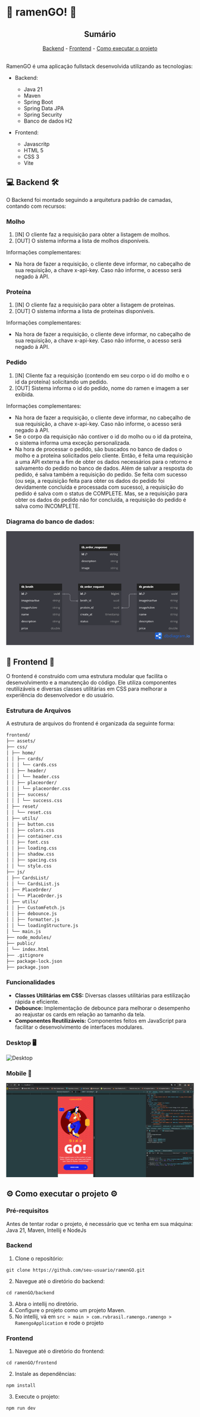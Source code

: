 # 🍜 ramenGO! 🍜

<div align="center">
 <h2> Sumário</h2>
  <a href="#back">Backend</a> -
  <a href="#front">Frontend</a> - 
  <a href="#exec">Como executar o projeto</a>
</div>
<br />

RamenGO é uma aplicação fullstack desenvolvida utilizando as tecnologias:

- Backend:
  - Java 21
  - Maven
  - Spring Boot
  - Spring Data JPA
  - Spring Security
  - Banco de dados H2
  

- Frontend:
  - Javascritp
  - HTML 5
  - CSS 3
  - Vite

<h2 id="back">💻 Backend 🛠️</h2>
O Backend foi montado seguindo a arquitetura padrão de camadas, contando com recursos:

### Molho
1. [IN] O cliente faz a requisição para obter a listagem de molhos.
2. [OUT] O sistema informa a lista de molhos disponíveis.

Informações complementares:
- Na hora de fazer a requisição, o cliente deve informar, no cabeçalho de sua requisição, a chave x-api-key. Caso não informe, o acesso será negado à API.

### Proteína
1. [IN] O cliente faz a requisição para obter a listagem de proteínas.
2. [OUT] O sistema informa a lista de proteínas disponíveis.

Informações complementares:
- Na hora de fazer a requisição, o cliente deve informar, no cabeçalho de sua requisição, a chave x-api-key. Caso não informe, o acesso será negado à API.

### Pedido
1. [IN] Cliente faz a requisição (contendo em seu corpo o id do molho e o id da proteína) solicitando um pedido.
2. [OUT] Sistema informa o id do pedido, nome do ramen e imagem a ser exibida.

Informações complementares:
- Na hora de fazer a requisição, o cliente deve informar, no cabeçalho de sua requisição, a chave x-api-key. Caso não informe, o acesso será negado à API. 
- Se o corpo da requisição não contiver o id do molho ou o id da proteína, o sistema informa uma exceção personalizada.
- Na hora de processar o pedido, são buscados no banco de dados o molho e a proteína solicitados pelo cliente. Então, é feita uma requisição a uma API externa a fim de obter os dados necessários para o retorno e salvamento do pedido no banco de dados. Além de salvar a resposta do pedido, é salva também a requisição do pedido. Se feita com sucesso (ou seja, a requisição feita para obter os dados do pedido foi devidamente concluída e processada com sucesso), a requisição do pedido é salva com o status de COMPLETE. Mas, se a requisição para obter os dados do pedido não for concluída, a requisição do pedido é salva como INCOMPLETE.

### Diagrama do banco de dados:
![Diagrama de classe](/img_readme/db_diagram.png)


<h2 id="front">🎨 Frontend 📱</h2>
O frontend é construído com uma estrutura modular que facilita o desenvolvimento e a manutenção do código. Ele utiliza componentes reutilizáveis e diversas classes utilitárias em CSS para melhorar a experiência do desenvolvedor e do usuário.

### Estrutura de Arquivos
A estrutura de arquivos do frontend é organizada da seguinte forma:

```plain text
frontend/
├── assets/
├── css/
│ ├── home/
│ │ ├── cards/
│ │ │ └── cards.css
│ │ ├── header/
│ │ │ └── header.css
│ │ ├── placeorder/
│ │ │ └── placeorder.css
│ │ ├── success/
│ │ │ └── success.css
│ ├── reset/
│ │ └── reset.css
│ ├── utils/
│ │ ├── button.css
│ │ ├── colors.css
│ │ ├── container.css
│ │ ├── font.css
│ │ ├── loading.css
│ │ ├── shadow.css
│ │ ├── spacing.css
│ │ └── style.css
├── js/
│ ├── CardsList/
│ │ └── CardsList.js
│ ├── PlaceOrder/
│ │ └── PlaceOrder.js
│ ├── utils/
│ │ ├── CustomFetch.js
│ │ ├── debounce.js
│ │ ├── formatter.js
│ │ └── loadingStructure.js
│ └── main.js
├── node_modules/
├── public/
│ └── index.html
├── .gitignore
├── package-lock.json
├── package.json
```

### Funcionalidades
- **Classes Utilitárias em CSS:** Diversas classes utilitárias para estilização rápida e eficiente.
- **Debounce:** Implementação de debounce para melhorar o desempenho ao reajustar os cards em relação ao tamanho da tela.
- **Componentes Reutilizáveis:** Componentes feitos em JavaScript para facilitar o desenvolvimento de interfaces modulares.


### Desktop 🖥️
![Desktop](/img_readme/desktop.gif)

### Mobile 📱
![Desktop](/img_readme/mobile.gif)


<h2 id="exec">⚙️ Como executar o projeto ⚙️</h2>

### Pré-requisitos
Antes de tentar rodar o projeto, é necessário que vc tenha em sua máquina: Java 21, Maven, Intellij e NodeJs

### Backend

1. Clone o repositório:
```shell
git clone https://github.com/seu-usuario/ramenGO.git
```
2. Navegue até o diretório do backend:
```shell
cd ramenGO/backend
```
3. Abra o intellij no diretório.
4. Configure o projeto como um projeto Maven.
5. No intellij, vá em ``src > main > com.rvbrasil.ramengo.ramengo > RamengoApplication`` e rode o projeto

### Frontend
1. Navegue até o diretório do frontend:
```shell
cd ramenGO/frontend
```
2. Instale as dependências:
```shell
npm install
```
3. Execute o projeto:
```shell
npm run dev
```
